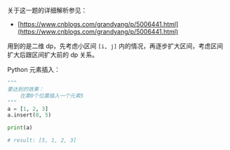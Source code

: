 关于这一题的详细解析参见：

- [https://www.cnblogs.com/grandyang/p/5006441.html](https://www.cnblogs.com/grandyang/p/5006441.html)



用到的是二维 dp，先考虑小区间 `[i, j]` 内的情况，再逐步扩大区间，考虑区间扩大后跟区间扩大前的 dp 关系。





Python 元素插入：

```python
"""
要达到的效果：
    在第0个位置插入一个元素5
"""
a = [1, 2, 3]
a.insert(0, 5)

print(a)

# result: [5, 1, 2, 3]
```


